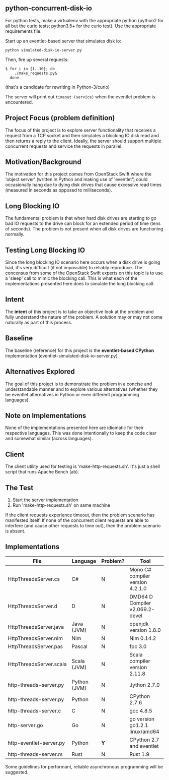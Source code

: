 ## python-concurrent-disk-io

For python tests, make a virtualenv with the appropriate python
(python2 for all but the curio tests;  python3.5+ for the curio test).
Use the appropriate requirements file.

Start up an eventlet-based server that simulates disk io:

    python simulated-disk-io-server.py

Then, fire up several requests:

    $ for i in {1..10}; do
        ./make_requests.py&
      done

(that's a candidate for rewriting in Python-3/curio)

The server will print out `timeout (service)` when the eventlet problem is encountered.


Project Focus (problem definition)
----------------------------------
The focus of this project is to explore server functionality that
receives a request from a TCP socket and then simulates a blocking
IO disk read and then returns a reply to the client. Ideally, the
server should support multiple concurrent requests and service
the requests in parallel.

Motivation/Background
---------------------
The motivation for this project comes from OpenStack Swift where
the 'object server' (written in Python and making use of 'eventlet')
could occasionally hang due to dying disk drives that cause excessive
read times (measured in seconds as opposed to milliseconds).

Long Blocking IO
----------------
The fundamental problem is that when hard disk drives are starting
to go bad IO requests to the drive can block for an extended period
of time (tens of seconds). The problem is not present when all disk
drives are functioning normally.

Testing Long Blocking IO
------------------------
Since the long blocking IO scenario here occurs when a disk drive
is going bad, it's very difficult (if not impossible) to reliably
reproduce. The concensus from some of the OpenStack Swift experts
on this topic is to use a 'sleep' call to mimic the blocking call.
This is what each of the implementations presented here does to
simulate the long blocking call.

Intent
------
The **intent** of this project is 
to take an objective look at the
problem and fully understand the nature of the problem.
A solution may or may not come naturally as part of this process.

Baseline
--------
The baseline (reference) for this project is the **eventlet-based
CPython** implementation (eventlet-simulated-disk-io-server.py).

Alternatives Explored
---------------------
The goal of this project is to demonstrate the problem in a concise
and understandable manner and to explore various alternatives (whether
they be eventlet alternatives in Python or even different programming
languages).

Note on Implementations
-----------------------
None of the implementations presented here are idiomatic for their
respective languages. This was done intentionally to keep the code
clear and somewhat similar (across languages).

Client
------
The client utility used for testing is 'make-http-requests.sh'. It's
just a shell script that runs Apache Bench (ab).

The Test
--------
1. Start the server implementation
2. Run 'make-http-requests.sh' on same machine

If the client requests experience timeout, then the problem scenario
has manifested itself. If none of the concurrent client requests are
able to interfere (and cause other requests to time out), then the
problem scenario is absent.

Implementations
---------------

| File                    | Language      | Problem? | Tool |
| ----                    | --------      | -------- | ---------- |
| HttpThreadsServer.cs    | C#            | N        | Mono C# compiler version 4.2.1.0 |
| HttpThreadsServer.d     | D             | N        | DMD64 D Compiler v2.069.2-devel |
| HttpThreadsServer.java  | Java (JVM)    | N        | openjdk version 1.8.0 |
| HttpThreadsServer.nim   | Nim           | N        | Nim 0.14.2 |
| HttpThreadsServer.pas   | Pascal        | N        | fpc 3.0 |
| HttpThreadsServer.scala | Scala (JVM)   | N        | Scala compiler version 2.11.8 |
| http-threads-server.py  | Python (JVM)  | N        | Jython 2.7.0 |
| http-threads-server.py  | Python        | N        | CPython 2.7.6 |
| http-threads-server.c   | C             | N        | gcc 4.8.5 |
| http-server.go          | Go            | N        | go version go1.2.1 linux/amd64 |
| http-eventlet-server.py | Python        | **Y**    | CPython 2.7 and eventlet |
| http-threads-server.rs  | Rust          | N        | Rust 1.9 |

Some guidelines for performant, reliable asynchronous programming
will be suggested.

